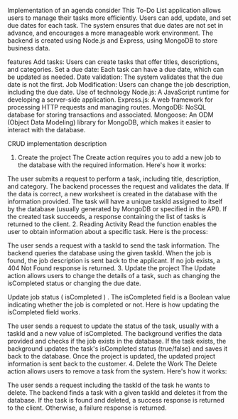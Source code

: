 Implementation of an agenda
consider
This To-Do List application allows users to manage their tasks more efficiently. Users can add, update, and set due dates for each task. The system ensures that due dates are not set in advance, and encourages a more manageable work environment. The backend is created using Node.js and Express, using MongoDB to store business data.

features
Add tasks: Users can create tasks that offer titles, descriptions, and categories.
Set a due date: Each task can have a due date, which can be updated as needed.
Date validation: The system validates that the due date is not the first.
Job Modification: Users can change the job description, including the due date.
Use of technology
Node.js: A JavaScript runtime for developing a server-side application.
Express.js: A web framework for processing HTTP requests and managing routes.
MongoDB: NoSQL database for storing transactions and associated.
Mongoose: An ODM (Object Data Modeling) library for MongoDB, which makes it easier to interact with the database.


CRUD implementation description
1. Create the project
The Create action requires you to add a new job to the database with the required information. Here's how it works:

The user submits a request to perform a task, including title, description, and category.
The backend processes the request and validates the data.
If the data is correct, a new worksheet is created in the database with the information provided.
The task will have a unique taskId assigned to itself by the database (usually generated by MongoDB or specified in the API).
If the created task succeeds, a response containing the list of tasks is returned to the client.
2. Reading Activity
Read the function enables the user to obtain information about a specific task. Here is the process:

The user sends a request with a taskId to send the task information.
The backend queries the database using the given taskId.
When the job is found, the job description is sent back to the applicant.
If no job exists, a 404 Not Found response is returned.
3. Update the project
The Update action allows users to change the details of a task, such as changing the isCompleted status or changing the due date.

Update job status ( isCompleted ) .
The isCompleted field is a Boolean value indicating whether the job is completed or not. Here is how updating the isCompleted field works.

The user sends a request to update the status of the task, usually with a taskId and a new value of isCompleted.
The background verifies the data provided and checks if the job exists in the database.
If the task exists, the background updates the task's isCompleted status (true/false) and saves it back to the database.
Once the project is updated, the updated project information is sent back to the customer.
4. Delete the Work
The Delete action allows users to remove a task from the system. Here's how it works:

The user sends a request including the taskId of the task he wants to delete.
The backend finds a task with a given taskId and deletes it from the database.
If the task is found and deleted, a success response is returned to the client. Otherwise, a failure response is returned.
